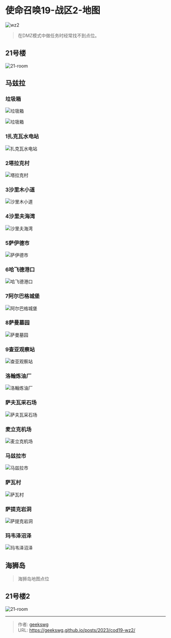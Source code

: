 # 使命召唤19-战区2-地图

![wz2](https://jsd.cdn.zzko.cn/gh/geekswg/static@main/blog-img/cod19/wz2.jpeg '战区2')

> 在DMZ模式中做任务时经常找不到点位。

## 21号楼

![21-room](https://cdn.statically.io/gh/geekswg/static@main/blog-img/cod19/21-room.jpg "21号楼平面图")

## 马兹拉

### 垃圾箱

![垃圾箱](https://cdn.statically.io/gh/geekswg/static@main/blog-img/cod19/7.jpg "垃圾箱")

![垃圾箱](https://cdn.statically.io/gh/geekswg/static@main/blog-img/cod19/9.jpg "垃圾箱")

### 1扎克瓦水电站

![扎克瓦水电站](https://cdn.statically.io/gh/geekswg/static@main/blog-img/cod19/1.jpg "扎克瓦水电站")

### 2塔拉克村

![塔拉克村](https://jsd.cdn.zzko.cn/gh/geekswg/static@main/blog-img/cod19/2.jpg "塔拉克村")

### 3沙里木小道

![沙里木小道](https://cdn.statically.io/gh/geekswg/static@main/blog-img/cod19/3.jpg "沙里木小道")

### 4沙里夫海湾

![沙里夫海湾](https://cdn.statically.io/gh/geekswg/static@main/blog-img/cod19/4.jpg "沙里夫海湾")

### 5萨伊德市

![萨伊德市](https://cdn.statically.io/gh/geekswg/static@main/blog-img/cod19/5.jpg "萨伊德市")

### 6哈飞德港口

![哈飞德港口](https://cdn.statically.io/gh/geekswg/static@main/blog-img/cod19/6.jpg "哈飞德港口")

### 7阿尔巴格城堡

![阿尔巴格城堡](https://cdn.statically.io/gh/geekswg/static@main/blog-img/cod19/8.jpg "阿尔巴格城堡")

### 8萨曼墓园

![萨曼墓园](https://cdn.statically.io/gh/geekswg/static@main/blog-img/cod19/10.jpg "萨曼墓园")

### 9查亚观察站

![查亚观察站](https://cdn.statically.io/gh/geekswg/static@main/blog-img/cod19/11.jpg "查亚观察站")

### 洛翰炼油厂

![洛翰炼油厂](https://cdn.statically.io/gh/geekswg/static@main/blog-img/cod19/12.jpg "洛翰炼油厂")

### 萨夫瓦采石场

![萨夫瓦采石场](https://cdn.statically.io/gh/geekswg/static@main/blog-img/cod19/13.jpg "萨夫瓦采石场")

### 麦立克机场

![麦立克机场](https://cdn.statically.io/gh/geekswg/static@main/blog-img/cod19/14.jpg "麦立克机场")

### 马兹拉市

![马兹拉市](https://cdn.statically.io/gh/geekswg/static@main/blog-img/cod19/15.jpg "马兹拉市")

### 萨瓦村

![萨瓦村](https://cdn.statically.io/gh/geekswg/static@main/blog-img/cod19/16.jpg "萨瓦村")

### 萨提克岩洞

![萨提克岩洞](https://cdn.statically.io/gh/geekswg/static@main/blog-img/cod19/17.jpg "萨提克岩洞")

### 玛韦泽沼泽

![玛韦泽沼泽](https://cdn.statically.io/gh/geekswg/static@main/blog-img/cod19/18.jpg "玛韦泽沼泽")

## 海狮岛

> 海狮岛地图点位

## 21号楼2

![21-room](https://cdn.statically.io/gh/geekswg/static@main/blog-img/cod19/21-room.jpg "21号楼平面图")

---

> 作者: [geekswg](https://geekswg.github.io)  
> URL: https://geekswg.github.io/posts/2023/cod19-wz2/  

